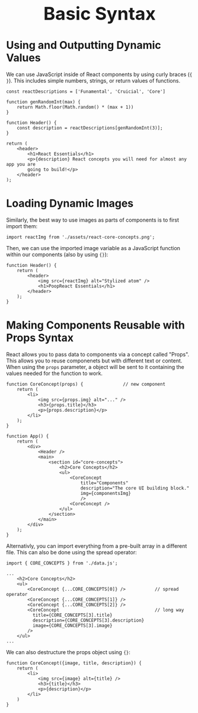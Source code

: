 <h1 style='text-align:center;font-size:3rem;'>Basic Syntax</h1>

# Using and Outputting Dynamic Values

We can use JavaScript inside of React components by using curly braces (`{ }`). This includes simple numbers, strings, or return values of functions.

    const reactDescriptions = ['Funamental', 'Cruicial', 'Core']

    function genRandomInt(max) {
        return Math.floor(Math.random() * (max + 1))
    }

    function Header() {
        const description = reactDescriptions[genRandomInt(3)];
    }

    return (
        <header>
            <h1>React Essentials</h1>
            <p>{description} React concepts you will need for almost any app you are
            going to build!</p>
        </header>
    );

# Loading Dynamic Images

Similarly, the best way to use images as parts of components is to first import them:

    import reactImg from './assets/react-core-concepts.png';

Then, we can use the imported image variable as a JavaScript function within our components (also by using `{}`):

    function Header() {
        return (
            <header>
                <img src={reactImg} alt="Stylized atom" />
                <h1>PoopReact Essentials</h1>
            </header>
        );
    }

# Making Components Reusable with Props Syntax
React allows you to pass data to components via a concept called "Props". This allows you to reuse componenets but with different text or content. When using the ```props``` parameter, a object will be sent to it containing the values needed for the function to work.

    function CoreConcept(props) {               // new component
        return (
            <li>
                <img src={props.img} alt="..." />
                <h3>{props.title}</h3>
                <p>{props.description}</p>
            </li>
        );
    }

    function App() {
        return (
            <div>
                <Header />
                <main>
                    <section id="core-concepts">
                        <h2>Core Concepts</h2>
                        <ul>
                            <CoreConcept 
                                title="Components" 
                                description="The core UI building block."
                                img={componentsImg} 
                                />
                            <CoreConcept />
                        </ul>
                    </section>
                </main>
            </div>
        );
    }

Alternativly, you can import everything from a pre-built array in a different file. This can also be done using the spread operator:

    import { CORE_CONCEPTS } from './data.js';

    ...
        <h2>Core Concepts</h2>
        <ul>
            <CoreConcept {...CORE_CONCEPTS[0]} />           // spread operator
            <CoreConcept {...CORE_CONCEPTS[1]} />           
            <CoreConcept {...CORE_CONCEPTS[2]} />
            <CoreConcept                                    // long way
              title={CORE_CONCEPTS[3].title} 
              description={CORE_CONCEPTS[3].description}
              image={CORE_CONCEPTS[3].image} 
            />          
        </ul>
    ...

We can also destructure the props object using ```{}```:

    function CoreConcept({image, title, description}) {
        return (
            <li>
                <img src={image} alt={title} />
                <h3>{title}</h3>
                <p>{description}</p>
            </li>
        )
    }